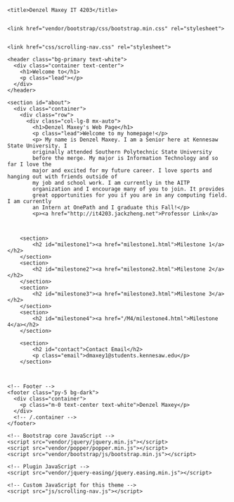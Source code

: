 <html lang="en">

  <head>



    <title>Denzel Maxey IT 4203</title>

  
    <link href="vendor/bootstrap/css/bootstrap.min.css" rel="stylesheet">

    
    <link href="css/scrolling-nav.css" rel="stylesheet">

  </head>

  <body id="page-top">

     
    <header class="bg-primary text-white">
      <div class="container text-center">
        <h1>Welcome to</h1>
        <p class="lead"></p>
      </div>
    </header>

    <section id="about">
      <div class="container">
        <div class="row">
          <div class="col-lg-8 mx-auto">
            <h1>Denzel Maxey's Web Page</h1>
            <p class="lead">Welcome to my homepage!</p>
            <p> My name is Denzel Maxey. I am a Senior here at Kennesaw State University. I 
            originally attended Southern Polytechnic State University 
            before the merge. My major is Information Technology and so far I love the 
            major and excited for my future career. I love sports and hanging out with friends outside of 
            my job and school work. I am currently in the AITP 
            organization and I encourage many of you to join. It provides 
            great opportunities for you if you are in any computing field. I am currently 
            an Intern at OnePath and I graduate this Fall!</p>
            <p><a href="http://it4203.jackzheng.net">Professor Link</a>
             


		<section>
			<h2 id="milestone1"><a href="milestone1.html">Milestone 1</a></h2>
		</section>
		<section>
			<h2 id="milestone2"><a href="milestone2.html">Milestone 2</a></h2>
		</section>
		<section>
			<h2 id="milestone3"><a href="milestone3.html">Milestone 3</a></h2>
		</section>
		<section>
			<h2 id="milestone4"><a href="/M4/milestone4.html">Milestone 4</a></h2>
		</section>
	
		<section>
			<h2 id="contact">Contact Email</h2>
			<p class="email">dmaxey1@students.kennesaw.edu</p>	
		</section>
	  
      

    <!-- Footer -->
    <footer class="py-5 bg-dark">
      <div class="container">
        <p class="m-0 text-center text-white">Denzel Maxey</p>
      </div>
      <!-- /.container -->
    </footer>

    <!-- Bootstrap core JavaScript -->
    <script src="vendor/jquery/jquery.min.js"></script>
    <script src="vendor/popper/popper.min.js"></script>
    <script src="vendor/bootstrap/js/bootstrap.min.js"></script>

    <!-- Plugin JavaScript -->
    <script src="vendor/jquery-easing/jquery.easing.min.js"></script>

    <!-- Custom JavaScript for this theme -->
    <script src="js/scrolling-nav.js"></script>

